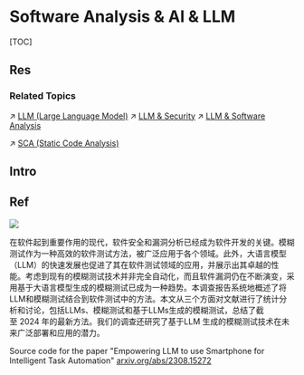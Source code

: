 # Software Analysis & AI & LLM

[TOC]



## Res
### Related Topics
↗ [LLM (Large Language Model)](../../../../Artificial%20Intelligence/🔥%20Natural%20Language%20Processing%20(NLP)/🦑%20LLM%20(Large%20Language%20Model)/LLM%20(Large%20Language%20Model).md)
↗ [LLM & Security](../../../🤖%20AI%20x%20Security/LLM%20&%20Security/LLM%20&%20Security.md)
↗ [LLM & Software Analysis](../../../../../../Academics/🗒️%20Papers%20Reading%20Notes/LLM%20&%20Software%20Analysis/LLM%20&%20Software%20Analysis.md)

↗ [SCA (Static Code Analysis)](📌%20SCA%20(Static%20Code%20Analysis)/SCA%20(Static%20Code%20Analysis).md)



## Intro



## Ref
[通过大语言模型（LLM）识别与修复风险代码 | 字节跳动无恒实验室]: https://www.anquanke.com/post/id/289615

![](../../../../../../../Assets/Pics/Pasted%20image%2020240324141945.png)

[大模型遇上恶意软件：开启自主威胁时代 | CSDN]: http://t.csdnimg.cn/oI0OY

[👍 大模型与模糊测试进行结合的研究论文汇总｜技术进展]: https://mp.weixin.qq.com/s/DL4pGH-7nPi3eSRD-rlD-w

在软件起到重要作用的现代，软件安全和漏洞分析已经成为软件开发的关键。模糊测试作为一种高效的软件测试方法，被广泛应用于各个领域。此外，大语言模型（LLM）的快速发展也促进了其在软件测试领域的应用，并展示出其卓越的性能。考虑到现有的模糊测试技术并非完全自动化，而且软件漏洞仍在不断演变，采用基于大语言模型生成的模糊测试已成为一种趋势。本调查报告系统地概述了将LLM和模糊测试结合到软件测试中的方法。本文从三个方面对文献进行了统计分析和讨论，包括LLMs、模糊测试和基于LLMs生成的模糊测试，总结了截至 2024 年的最新方法。我们的调查还研究了基于LLM 生成的模糊测试技术在未来广泛部署和应用的潜力。

[🤔 How Effective Are They? Exploring Large Language Model Based Fuzz Driver Generation]: https://ui.adsabs.harvard.edu/abs/2023arXiv230712469Z/abstract

[🤔 AutoDroid | Github]: https://github.com/MobileLLM/AutoDroid

Source code for the paper "Empowering LLM to use Smartphone for Intelligent Task Automation"
[arxiv.org/abs/2308.15272](https://arxiv.org/abs/2308.15272 "https://arxiv.org/abs/2308.15272")

[👍 白泽SAST团队：将LLM织入SAST程序分析流程的实践]: https://mp.weixin.qq.com/s/xUpFyx8pfY8SezE8JGLFmQ

[LLM-Enhanced Static Anlysis for Pracise Identification of Vulnerable OSS Version]: https://arxiv.org/pdf/2408.07321
[AutoSafeCoder: A Multi-Agent Framework for Securing LLM Code Generation through Static Analysis and Fuzz Testing]: https://arxiv.org/abs/2409.10737
